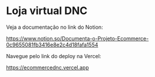 # Loja virtual DNC

Veja a documentação no link do Notion:

https://www.notion.so/Documenta-o-Projeto-Ecommerce-0c9655081fb3416e8e2c4d18fafa1554

Navegue pelo link do deploy na Vercel:

https://ecommercednc.vercel.app
